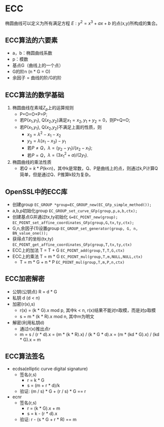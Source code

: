 
# ECC

椭圆曲线可以定义为所有满足方程 $E: y^2=x^3+ax+b$ 的点(x,y)所构成的集合。

## ECC算法的六要素

- a，b：椭圆曲线系数
- p：模数
- 基点G（曲线上的一个点）
- G的阶n (n * G = O)
- 余因子 = 曲线的阶/G的阶

## ECC算法的数学基础

1. 椭圆曲线在素域$Z_p$上的运算规则
    - P+O=O+P=P;
    - 若P($x_1$,$y_1$), Q($x_2$,$y_2$)满足$x_1=x_2,y_1+y_2=0$，则P+Q=O;
    - 若P($x_1$,$y_1$), Q($x_2$,$y_2$)不满足上面的性质，则
        - $x_3 = \lambda^2-x_1-x_2$
        - $y_3=\lambda(x_1-x_3)-y_1$
        - 若$P\ne Q$，$\lambda=(y_2-y_1)/(x_2-x_1)$;
        - 若$P=Q$，$\lambda=(3x_1^2+a)/(2y_1)$.
2. 椭圆曲线的乘法性质
    - 若$Q=k*P$(k<n)，其中k是常数，Q、P是曲线上的点，则通过k,P计算Q简单，但是通过Q、P推算k较为复杂。

## OpenSSL中的ECC库

- 创建group `EC_GROUP *group=EC_GROUP_new(EC_GFp_simple_method());`
- a,b,p初始化group `EC_GROUP_set_curve_GFp(group,p,a,b,ctx);`
- 创建基点G并通过tx,ty初始化 `G=EC_POINT_new(group);` `EC_POINT_set_affine_coordinates_GFp(group,G,tx,ty,ctx);`
- G,n,余因子(1)设置group `EC_GROUP_set_generator(group, G, n, BN_value_one());`
- 获得点T的坐标(tx,ty) `EC_POINT_get_affine_coordinates_GFp(group,T,tx,ty,ctx)`
- ECC上的加法 T = T + G `EC_POINT_add(group,T,T,G,ctx)`
- ECC上的乘法 T = m * G `EC_POINT_mul(group,T,m,NULL,NULL,ctx)`
    - T = m * G + n * P `EC_POINT_mul(group,T,m,P,n,ctx)`

## ECC加密解密

- 公钥(公钥点) R = d * G
- 私钥 d (d < n)
- 加密(r(x),s)
    - r(x) = (k * G).x mod p, 其中k < n, r(x)结果不能对n取模，而是对p取模
    - s = m * (k * R).x mod n, 其中m为明文
- 解密(利用私钥d)
    - 通过r(x)推出点r
    - m = s / (r * d).x
        = (m * (k * R).x) / (k * G * d).x
        = (m * (kd * G).x) / (kd * G).x
        = m

## ECC算法签名

- ecdsa(elliptic curve digital signature)
    - 签名(r,s)
        - r = k * G
        - s = (m + r * d)/k
    - 验证: (m / s) * G + (r / s) * G == r
- ecnr
    - 签名(r,s)
        - r = (k * G).x + m
        - s = k - (r * d).x
    - 验证: r - (s * G + r * R) == m